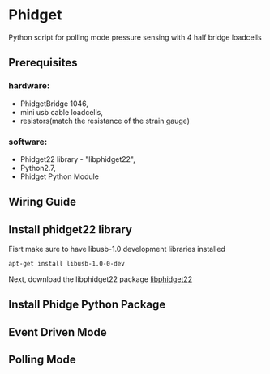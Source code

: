# Phidget
Python script for polling mode pressure sensing with 4 half bridge loadcells

## Prerequisites
### hardware:  
* PhidgetBridge 1046, 
* mini usb cable loadcells, 
* resistors(match the resistance of the strain gauge)

### software:
* Phidget22 library - "libphidget22",
* Python2.7,
* Phidget Python Module

## Wiring Guide

## Install phidget22 library
Fisrt make sure to have libusb-1.0 development libraries installed
```bash
apt-get install libusb-1.0-0-dev
```
Next, download the libphidget22 package
[libphidget22](https://www.phidgets.com/downloads/phidget22/libraries/linux/libphidget22.tar.gz)

## Install Phidge Python Package

## Event Driven Mode

## Polling Mode
